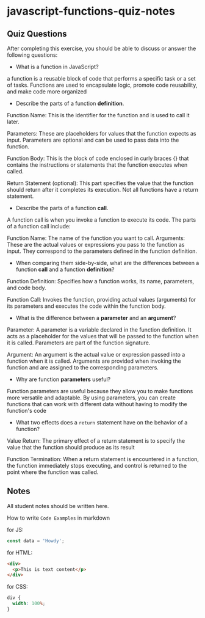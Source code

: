 # javascript-functions-quiz-notes

## Quiz Questions

After completing this exercise, you should be able to discuss or answer the following questions:

- What is a function in JavaScript?

a function is a reusable block of code that performs a specific task or a set of tasks. Functions are used to encapsulate logic, promote code reusability, and make code more organized

- Describe the parts of a function **definition**.

Function Name: This is the identifier for the function and is used to call it later.

Parameters: These are placeholders for values that the function expects as input. Parameters are optional and can be used to pass data into the function.

Function Body: This is the block of code enclosed in curly braces {} that contains the instructions or statements that the function executes when called.

Return Statement (optional): This part specifies the value that the function should return after it completes its execution. Not all functions have a return statement.

- Describe the parts of a function **call**.

A function call is when you invoke a function to execute its code. The parts of a function call include:

Function Name: The name of the function you want to call.
Arguments: These are the actual values or expressions you pass to the function as input. They correspond to the parameters defined in the function definition.

- When comparing them side-by-side, what are the differences between a function **call** and a function **definition**?

Function Definition: Specifies how a function works, its name, parameters, and code body.

Function Call: Invokes the function, providing actual values (arguments) for its parameters and executes the code within the function body.

- What is the difference between a **parameter** and an **argument**?

Parameter: A parameter is a variable declared in the function definition. It acts as a placeholder for the values that will be passed to the function when it is called. Parameters are part of the function signature.

Argument: An argument is the actual value or expression passed into a function when it is called. Arguments are provided when invoking the function and are assigned to the corresponding parameters.

- Why are function **parameters** useful?

Function parameters are useful because they allow you to make functions more versatile and adaptable. By using parameters, you can create functions that can work with different data without having to modify the function's code

- What two effects does a `return` statement have on the behavior of a function?

Value Return: The primary effect of a return statement is to specify the value that the function should produce as its result

Function Termination: When a return statement is encountered in a function, the function immediately stops executing, and control is returned to the point where the function was called.

## Notes

All student notes should be written here.

How to write `Code Examples` in markdown

for JS:

```javascript
const data = 'Howdy';
```

for HTML:

```html
<div>
  <p>This is text content</p>
</div>
```

for CSS:

```css
div {
  width: 100%;
}
```
